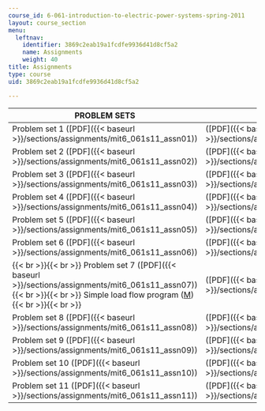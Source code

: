 ```yaml
---
course_id: 6-061-introduction-to-electric-power-systems-spring-2011
layout: course_section
menu:
  leftnav:
    identifier: 3869c2eab19a1fcdfe9936d41d8cf5a2
    name: Assignments
    weight: 40
title: Assignments
type: course
uid: 3869c2eab19a1fcdfe9936d41d8cf5a2

---
```


| PROBLEM SETS | SOLUTIONS |
| --- | --- |
| Problem set 1 ([PDF]({{< baseurl >}}/sections/assignments/mit6_061s11_assn01)) | ([PDF]({{< baseurl >}}/sections/assignments/mit6_061s11_assn01_sol)) |
| Problem set 2 ([PDF]({{< baseurl >}}/sections/assignments/mit6_061s11_assn02)) | ([PDF]({{< baseurl >}}/sections/assignments/mit6_061s11_assn02_sol)) |
| Problem set 3 ([PDF]({{< baseurl >}}/sections/assignments/mit6_061s11_assn03)) | ([PDF]({{< baseurl >}}/sections/assignments/mit6_061s11_assn03_sol)) |
| Problem set 4 ([PDF]({{< baseurl >}}/sections/assignments/mit6_061s11_assn04)) | ([PDF]({{< baseurl >}}/sections/assignments/mit6_061s11_assn04_sol)) |
| Problem set 5 ([PDF]({{< baseurl >}}/sections/assignments/mit6_061s11_assn05)) | ([PDF]({{< baseurl >}}/sections/assignments/mit6_061s11_assn05_sol)) |
| Problem set 6 ([PDF]({{< baseurl >}}/sections/assignments/mit6_061s11_assn06)) | ([PDF]({{< baseurl >}}/sections/assignments/mit6_061s11_assn06_sol)) |
|  {{< br >}}{{< br >}} Problem set 7 ([PDF]({{< baseurl >}}/sections/assignments/mit6_061s11_assn07)) {{< br >}}{{< br >}} Simple load flow program ([M](/coursemedia/6-061-introduction-to-electric-power-systems-spring-2011/aa01b8d3216c059dc523d2d760fd8ffc_assn07.m)) {{< br >}}{{< br >}}  | ([PDF]({{< baseurl >}}/sections/assignments/mit6_061s11_assn07_sol)) |
| Problem set 8 ([PDF]({{< baseurl >}}/sections/assignments/mit6_061s11_assn08)) | ([PDF]({{< baseurl >}}/sections/assignments/mit6_061s11_assn08_sol)) |
| Problem set 9 ([PDF]({{< baseurl >}}/sections/assignments/mit6_061s11_assn09)) | ([PDF]({{< baseurl >}}/sections/assignments/mit6_061s11_assn09_sol)) |
| Problem set 10 ([PDF]({{< baseurl >}}/sections/assignments/mit6_061s11_assn10)) | ([PDF]({{< baseurl >}}/sections/assignments/mit6_061s11_assn10_sol)) |
| Problem set 11 ([PDF]({{< baseurl >}}/sections/assignments/mit6_061s11_assn11)) | ([PDF]({{< baseurl >}}/sections/assignments/mit6_061s11_assn11_sol))